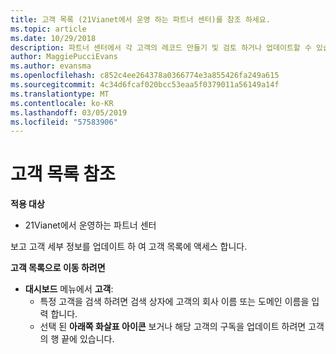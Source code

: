 ```yaml
---
title: 고객 목록 (21Vianet에서 운영 하는 파트너 센터)를 참조 하세요.
ms.topic: article
ms.date: 10/29/2018
description: 파트너 센터에서 각 고객의 레코드 만들기 및 검토 하거나 업데이트할 수 있습니다 언제 든 지 정보입니다.
author: MaggiePucciEvans
ms.author: evansma
ms.openlocfilehash: c852c4ee264378a0366774e3a855426fa249a615
ms.sourcegitcommit: 4c34d6fcaf020bcc53eaa5f0379011a56149a14f
ms.translationtype: MT
ms.contentlocale: ko-KR
ms.lasthandoff: 03/05/2019
ms.locfileid: "57583906"
---
```

# <a name="see-your-customer-list"></a>고객 목록 참조

**적용 대상**

-   21Vianet에서 운영하는 파트너 센터


보고 고객 세부 정보를 업데이트 하 여 고객 목록에 액세스 합니다.

**고객 목록으로 이동 하려면**

-   **대시보드** 메뉴에서 **고객**:
    -   특정 고객을 검색 하려면 검색 상자에 고객의 회사 이름 또는 도메인 이름을 입력 합니다. 
    -   선택 된 **아래쪽 화살표 아이콘** 보거나 해당 고객의 구독을 업데이트 하려면 고객의 행 끝에 있습니다. 

 

 




